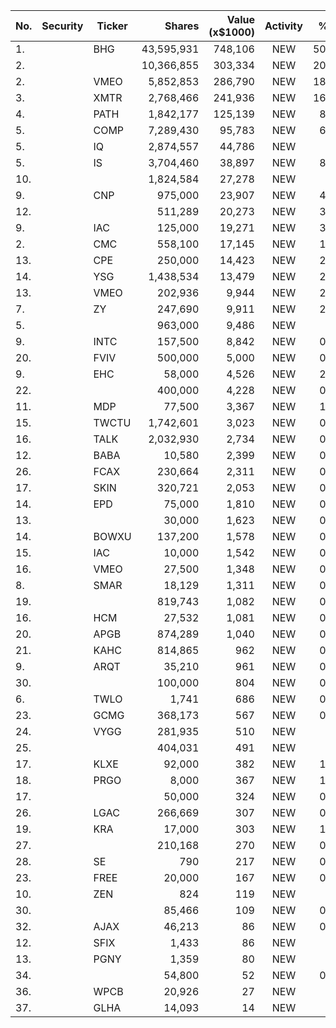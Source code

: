 No. | Security | Ticker | Shares | Value (x$1000) | Activity | % Port
|--- | --- | --- | ---:| ---:|:---:| ---:|
 1.||BHG</a>|43,595,931|748,106|NEW|50.58%
2.|||10,366,855|303,334|NEW|20.51%
2.||VMEO</a>|5,852,853|286,790|NEW|18.84%
3.||XMTR</a>|2,768,466|241,936|NEW|16.35%
4.||PATH</a>|1,842,177|125,139|NEW|8.46%
5.||COMP</a>|7,289,430|95,783|NEW|6.29%
5.||IQ</a>|2,874,557|44,786|NEW|7.4%
5.||IS</a>|3,704,460|38,897|NEW|8.92%
10.|||1,824,584|27,278|NEW|4.5%
9.||CNP</a>|975,000|23,907|NEW|4.13%
12.|||511,289|20,273|NEW|3.35%
9.||IAC</a>|125,000|19,271|NEW|3.94%
2.||CMC</a>|558,100|17,145|NEW|1.35%
13.||CPE</a>|250,000|14,423|NEW|2.49%
14.||YSG</a>|1,438,534|13,479|NEW|2.22%
13.||VMEO</a>|202,936|9,944|NEW|2.03%
7.||ZY</a>|247,690|9,911|NEW|2.27%
5.|||963,000|9,486|NEW|4.5%
9.||INTC</a>|157,500|8,842|NEW|0.69%
20.||FVIV</a>|500,000|5,000|NEW|0.86%
9.||EHC</a>|58,000|4,526|NEW|2.14%
22.|||400,000|4,228|NEW|0.73%
11.||MDP</a>|77,500|3,367|NEW|1.59%
15.||TWCTU</a>|1,742,601|3,023|NEW|0.61%
16.||TALK</a>|2,032,930|2,734|NEW|0.56%
12.||BABA</a>|10,580|2,399|NEW|0.18%
26.||FCAX</a>|230,664|2,311|NEW|0.39%
17.||SKIN</a>|320,721|2,053|NEW|0.42%
14.||EPD</a>|75,000|1,810|NEW|0.14%
13.|||30,000|1,623|NEW|0.76%
14.||BOWXU</a>|137,200|1,578|NEW|0.74%
15.||IAC</a>|10,000|1,542|NEW|0.73%
16.||VMEO</a>|27,500|1,348|NEW|0.63%
8.||SMAR</a>|18,129|1,311|NEW|0.08%
19.|||819,743|1,082|NEW|0.22%
16.||HCM</a>|27,532|1,081|NEW|0.17%
20.||APGB</a>|874,289|1,040|NEW|0.21%
21.||KAHC</a>|814,865|962|NEW|0.19%
9.||ARQT</a>|35,210|961|NEW|0.06%
30.|||100,000|804|NEW|0.13%
6.||TWLO</a>|1,741|686|NEW|0.04%
23.||GCMG</a>|368,173|567|NEW|0.11%
24.||VYGG</a>|281,935|510|NEW|0.1%
25.|||404,031|491|NEW|0.1%
17.||KLXE</a>|92,000|382|NEW|1.81%
18.||PRGO</a>|8,000|367|NEW|1.74%
17.|||50,000|324|NEW|0.05%
26.||LGAC</a>|266,669|307|NEW|0.06%
19.||KRA</a>|17,000|303|NEW|1.44%
27.|||210,168|270|NEW|0.05%
28.||SE</a>|790|217|NEW|0.04%
23.||FREE</a>|20,000|167|NEW|0.79%
10.||ZEN</a>|824|119|NEW|0%
30.|||85,466|109|NEW|0.02%
32.||AJAX</a>|46,213|86|NEW|0.01%
12.||SFIX</a>|1,433|86|NEW|0%
13.||PGNY</a>|1,359|80|NEW|0%
34.|||54,800|52|NEW|0.01%
36.||WPCB</a>|20,926|27|NEW|0%
37.||GLHA</a>|14,093|14|NEW|0%
